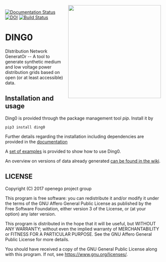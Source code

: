 <img align="right" width="300" height="300" src="https://github.com/openego/ding0/blob/dev/doc/images/DING0_Logo_300px.png">

[![Documentation Status](https://readthedocs.org/projects/ding0/badge/?version=dev)](http://dingo.readthedocs.io/en/dev)
[![DOI](https://zenodo.org/badge/DOI/10.5281/zenodo.834751.svg)](https://doi.org/10.5281/zenodo.834751)
[![Build Status](https://travis-ci.org/openego/ding0.svg?branch=dev)](https://travis-ci.org/openego/ding0)

DING0
=====
DIstribution Network GeneratOr -- A tool to generate synthetic medium and low
voltage power distribution grids based on open (or at least accessible) data.

Installation and usage
----------------------

Ding0 is provided through the package management tool *pip*. Install it by

```
pip3 install ding0
```

Further details regarding the installation including dependencies are provided
in the [documentation](https://dingo.readthedocs.io)

A [set of examples](https://dingo.readthedocs.io/en/dev/usage_details.html#examples)
is provided to show how to use Ding0.

An overview on versions of data already generated [can be found in the wiki](https://github.com/openego/ding0/wiki/Ding0-datasets).

LICENSE
-------

Copyright (C) 2017 openego project group

This program is free software: you can redistribute it and/or modify it under
the terms of the GNU Affero General Public License as published by the Free
Software Foundation, either version 3 of the License, or (at your option) any
later version.

This program is distributed in the hope that it will be useful, but WITHOUT
ANY WARRANTY; without even the implied warranty of MERCHANTABILITY or FITNESS
FOR A PARTICULAR PURPOSE. See the GNU Affero General Public License for more
details.

You should have received a copy of the GNU General Public License along with
this program. If not, see https://www.gnu.org/licenses/.
